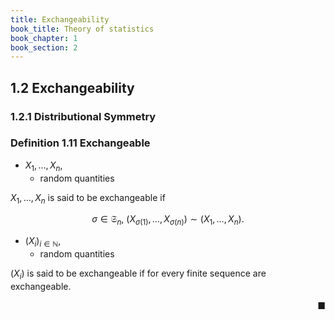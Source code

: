 ```yaml
---
title: Exchangeability
book_title: Theory of statistics
book_chapter: 1
book_section: 2
---
```


## 1.2 Exchangeability

### 1.2.1 Distributional Symmetry

### Definition 1.11 Exchangeable
* $X_{1}, \ldots, X_{n}$,
    * random quantities

$X_{1}, \ldots, X_{n}$ is said to be exchangeable if 

$$
  \sigma \in \mathfrak{S}_{n},
  \
  (X_{\sigma(1)}, \ldots, X_{\sigma(n)})
  \sim
  (X_{1}, \ldots, X_{n})
  .
$$

* $(X_{i})_{i \in \mathbb{N}}$,
    * random quantities

$(X_{i})$ is said to be exchangeable if for every finite sequence are exchangeable.

<div class="end-of-statement" style="text-align: right">■</div>
